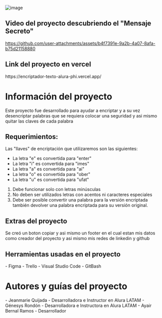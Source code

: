 ![image](https://github.com/user-attachments/assets/1618184d-8c63-4e3a-973c-c29f09f95f55)

<h2>Video del proyecto descubriendo el "Mensaje Secreto"</h2>


https://github.com/user-attachments/assets/b4f7391e-9a2b-4a07-8afa-b75d21158880

<h2>Link del proyecto en vercel</h2>
https://encriptador-texto-alura-phi.vercel.app/

<h1>Información del proyecto</h1>
<p>Este proyecto fue desarrollado para ayudar a encriptar y a su vez desencriptar palabras que se requiera colocar una seguridad y asi mismo quitar las claves de cada palabra</p>
<h2>Requerimientos:</h2>
<p>Las "llaves" de encriptación que utilizaremos son las siguientes:

- La letra "e" es convertida para "enter"
- La letra "i" es convertida para "imes"
- La letra "a" es convertida para "ai"
- La letra "o" es convertida para "ober"
- La letra "u" es convertida para "ufat"
1. Debe funcionar solo con letras minúsculas
2. No deben ser utilizados letras con acentos ni caracteres especiales
3. Debe ser posible convertir una palabra para la versión encriptada también devolver una palabra encriptada para su versión original.
</p>
<h2>Extras del proyecto</h2>
<p>Se creó un boton copiar y asi mismo un footer en el cual estan mis datos como creador del proyecto y asi mismo mis redes de linkedin y github</p>

<h2>Herramientas usadas en el proyecto</h2>
<p>
  - Figma
  - Trello
  - Visual Studio Code
  - GitBash
  
</p>
<h1>Autores y guías del proyecto</h1>
<p>
  - Jeanmarie Quijada - Desarrolladora e Instructor en Alura LATAM
  - Génesys Rondón - Desarrolladora e Instructora en Alura LATAM
  - Ayair Bernal Ramos - Desarrollador
</p>
